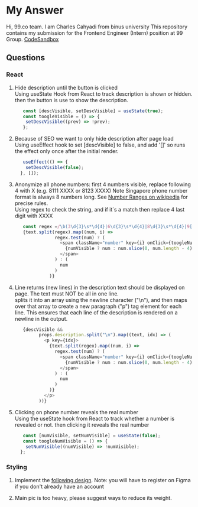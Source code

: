 # My Answer
Hi, 99.co team.
I am Charles Cahyadi from binus university
This repository contains my submission for the Frontend Engineer (Intern) position at 99 Group.
[CodeSandbox](https://codesandbox.io/p/sandbox/long-sky-sngkgk)

## Questions

### React

1. Hide description until the button is clicked
   <br>Using useState Hook from React to track description is shown or hidden.
   then the button is use to show the description.
   ``` Javascript
      const [descVisible, setDescVisible] = useState(true);
      const toogleVisible = () => {
       setDescVisible((prev) => !prev);
      };
   ```
   
2. Because of SEO we want to only hide description after page load
   <br>Using useEffect hook to set [descVisible] to false, and add '[]' so runs the effect only once after the initial render.
   ```Javascript
      useEffect(() => {
       setDescVisible(false);
     }, []);
   ```
   
3. Anonymize all phone numbers: first 4 numbers visible, replace following 4 with X (e.g. 8111 XXXX or 8123 XXXX) Note Singapore phone number format is always 8 numbers long.
   See [Number Ranges on wikipedia](https://en.wikipedia.org/wiki/Telephone_numbers_in_Singapore#Number_ranges) for precise rules.
   <br>Using regex to check the string, and if it`s a match then replace 4 last digit with XXXX
   ```Javascript
      const regex =/\b(3\d{3}\s*\d{4}|6\d{3}\s*\d{4}|8\d{3}\s*\d{4}|9[0-8]\d{2}\s*\d{4})\b/g;
      {text.split(regex).map((num, i) =>
                  regex.test(num) ? (
                    <span className="number" key={i} onClick={toogleNumVisible}>
                      {numVisible ? num : num.slice(0, num.length - 4) + "XXXX"}
                    </span>
                  ) : (
                    num
                  )
                )}
   ```

4. Line returns (new lines) in the description text should be displayed on page. The text must NOT be all in one line.
   <br>splits it into an array using the newline character ("\n"), and then maps over that array to create a new paragraph ("p") tag element for each line. This ensures that each line of the description is rendered on a newline in the output.
   ```javaScript
      {descVisible &&
            props.description.split("\n").map((text, idx) => (
              <p key={idx}>
                {text.split(regex).map((num, i) =>
                  regex.test(num) ? (
                    <span className="number" key={i} onClick={toogleNumVisible}>
                      {numVisible ? num : num.slice(0, num.length - 4) + "XXXX"}
                    </span>
                  ) : (
                    num
                  )
                )}
              </p>
            ))}
   ```
   
5. Clicking on phone number reveals the real number
   <br>Using the useState hook from React to track whether a number is revealed or not.
   then clicking it reveals the real number
   ```javascript
      const [numVisible, setNumVisible] = useState(false);
      const toogleNumVisible = () => {
       setNumVisible((numVisible) => !numVisible);
     };
   ```


### Styling

1. Implement the [following design](https://www.figma.com/file/zT67hKBce1jfyZPkx5cGrg/FE-challenge---Project-card-design).
   Note: you will have to register on Figma if you don't already have an account

2. Main pic is too heavy, please suggest ways to reduce its weight.
